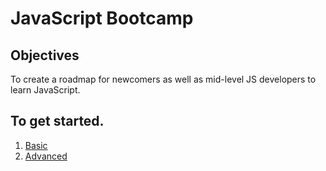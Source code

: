 # JavaScript Bootcamp

## Objectives
To create a roadmap for newcomers as well as mid-level JS developers to learn JavaScript.

## To get started.
1. [Basic](basic)
2. [Advanced](advanced)
